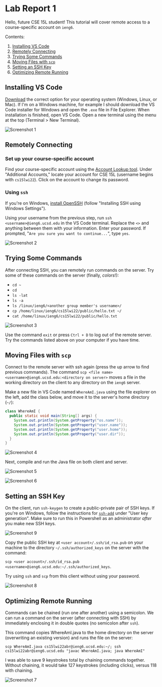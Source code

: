 # Lab Report 1

Hello, future CSE 15L student! This tutorial will cover remote access to a course-specific account on `ieng6`.

Contents:

1. [Installing VS Code](#installing-vs-code)
2. [Remotely Connecting](#remotely-connecting)
3. [Trying Some Commands](#trying-some-commands)
4. [Moving Files with `scp`](#moving-files-with-scp)
5. [Setting an SSH Key](#setting-an-ssh-key)
6. [Optimizing Remote Running](#optimizing-remote-running)

## Installing VS Code

[Download](https://code.visualstudio.com/download) the correct option for your operating system (Windows, Linux, or Mac). If I'm on a Windows machine, for example I should download the VS Code installer for Windows and open the `.exe` file in File Explorer. When installation is finished, open VS Code. Open a new terminal using the menu at the top (Terminal > New Terminal).

![Screenshot 1](lab-report-1/1-1.png)

## Remotely Connecting

### Set up your course-specific account

Find your course-specific account using the [Account Lookup tool](https://sdacs.ucsd.edu/~icc/index.php). Under "Additional Accounts," locate your account for CSE 15L (username begins with `cs15lwi22`). Click on the account to change its password.

### Using `ssh`

If you're on Windows, [install OpenSSH](https://docs.microsoft.com/en-us/windows-server/administration/openssh/openssh_install_firstuse) (follow "Installing SSH using Windows Settings").

Using your username from the previous step, run `ssh <username>@ieng6.ucsd.edu` in the VS Code terminal. Replace the `<>` and anything between them with your information. Enter your password. If prompted, "`Are you sure you want to continue...`", type `yes`.

![Screenshot 2](lab-report-1/1-2.png)

## Trying Some Commands

After connecting SSH, you can remotely run commands on the server. Try some of these commands on the server (finally, *colors*!):  

- `cd ~`
- `cd`
- `ls -lat`
- `ls -a`
- `ls /linux/ieng6/<another group member's username>/`
- `cp /home/linux/ieng6/cs15lwi22/public/hello.txt ~/`
- `cat /home/linux/ieng6/cs15lwi22/public/hello.txt`

![Screenshot 3](lab-report-1/1-3.png)

Use the command `exit` or press `Ctrl + D` to log out of the remote server. Try the commands listed above on your computer if you have time.

## Moving Files with `scp`

Connect to the remote server with ssh again (press the up arrow to find previous commands). The command `scp <file name> <username>@ieng6.ucsd.edu:<directory on server>` moves a file in the working directory on the client to any directory on the `ieng6` server. 

Make a new file in VS Code named `WhereAmI.java` using the file explorer on the left, add the class below, and move it to the server's home directory (`~/`):  

```java
class WhereAmI {
  public static void main(String[] args) {
    System.out.println(System.getProperty("os.name"));
    System.out.println(System.getProperty("user.name"));
    System.out.println(System.getProperty("user.home"));
    System.out.println(System.getProperty("user.dir"));
  }
}
```

![Screenshot 4](lab-report-1/1-4.png)

Next, compile and run the Java file on both client and server.

![Screenshot 5](lab-report-1/1-5.png)

![Screenshot 6](lab-report-1/1-6.png)

## Setting an SSH Key
On the client, run `ssh-keygen` to create a public-private pair of SSH keys. If you're on Windows, follow the instructions for [`ssh-add`](https://docs.microsoft.com/en-us/windows-server/administration/openssh/openssh_keymanagement#user-key-generation) under "User key generation". Make sure to run this in Powershell as an administrator *after* you make new SSH keys.

![Screenshot 9](lab-report-1/1-9.png)

Copy the public SSH key at `<user account>/.ssh/id_rsa.pub` on your machine to the directory `~/.ssh/authorized_keys` on the server with the command:

`scp <user account>/.ssh/id_rsa.pub <username>@ieng6.ucsd.edu:~/.ssh/authorized_keys`.

Try using `ssh` and `scp` from this client without using your password.

![Screenshot 8](lab-report-1/1-8.png)

## Optimizing Remote Running
Commands can be chained (run one after another) using a semicolon. We can run a command on the server (after connecting with SSH) by immediately enclosing it in double quotes (no semicolon after `ssh`).

This command copies WhereAmI.java to the home directory on the server (overwriting an existing version) and runs the file on the server: 

`scp WhereAmI.java cs15lwi22abr@ieng6.ucsd.edu:~/; ssh cs15lwi22abr@ieng6.ucsd.edu "javac WhereAmI.java; java WhereAmI"`

I was able to save 9 keystrokes total by chaining commands together. Without chaining, it would take 127 keystrokes (including clicks), versus 118 with chaining.

![Screenshot 7](lab-report-1/1-7.png)
